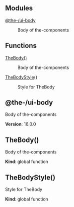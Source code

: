 <!--- Code generated by @the-/script-doc. DO NOT EDIT. -->

## Modules

<dl>
<dt><a href="#module_@the-/ui-body">@the-/ui-body</a></dt>
<dd><p>Body of the-components</p>
</dd>
</dl>

## Functions

<dl>
<dt><a href="#TheBody">TheBody()</a></dt>
<dd><p>Body of the-components</p>
</dd>
<dt><a href="#TheBodyStyle">TheBodyStyle()</a></dt>
<dd><p>Style for TheBody</p>
</dd>
</dl>

<a name="module_@the-/ui-body"></a>

## @the-/ui-body
Body of the-components

**Version**: 16.0.0  
<a name="TheBody"></a>

## TheBody()
Body of the-components

**Kind**: global function  
<a name="TheBodyStyle"></a>

## TheBodyStyle()
Style for TheBody

**Kind**: global function  
